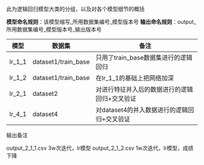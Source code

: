 此为逻辑回归模型大类的分组，以及对各个模型细节的概括

**模型命名规则**：该模型缩写_所用数据集编号_模型版本号
**输出命名规则**：output_所用数据集编号_模型版本号_输出版本号

|模型|数据集|备注|
|---|---|---|
|lr_1_1|dataset1/train_base|只用了train_base数据集进行的逻辑回归|
|lr_1_2|dataset1/train_base|在lr_1_1的基础上把网络加深|
|lr_2_1|dataset2|对进行特征并入后的数据进行的逻辑回归+交叉验证|
|lr_4_1|dataset4|对dataset4的并入数据进行的逻辑回归+交叉验证|

输出备注

output_2_1_1.csv    3w次迭代，lr模型
output_2_1_2.csv    1w次迭代，lr模型，成绩下降